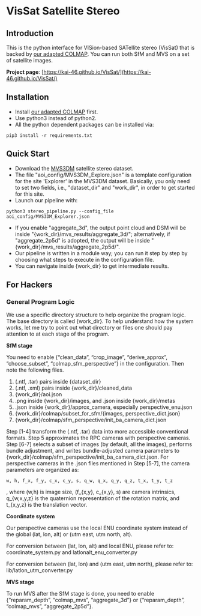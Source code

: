 # VisSat Satellite Stereo

## Introduction
This is the python interface for VISion-based SATellite stereo (VisSat) that is backed by [our adapted COLMAP](https://github.com/Kai-46/ColmapForSatelliteStereo.git). You can run both SfM and MVS on a set of satellite images.

**Project page**: [https://kai-46.github.io/VisSat/](https://kai-46.github.io/VisSat/)

## Installation
* Install [our adapted COLMAP](https://github.com/Kai-46/ColmapForSatelliteStereo.git) first.
* Use python3 instead of python2.
* All the python dependent packages can be installed via:

```{r, engine='bash', count_lines}
pip3 install -r requirements.txt
```

## Quick Start
* Download the [MVS3DM](https://spacenetchallenge.github.io/datasets/mvs_summary.html) satellite stereo dataset.
* The file "aoi_config/MVS3DM_Explore.json" is a template configuration for the site 'Explorer' in the MVS3DM dataset. Basically, you only need to set two fields, i.e., "dataset_dir" and "work_dir", in order to get started for this site.
* Launch our pipeline with:
```{r, engine='bash', count_lines}
python3 stereo_pipeline.py --config_file aoi_config/MVS3DM_Explorer.json
```
* If you enable "aggregate_3d", the output point cloud and DSM will be inside "{work_dir}/mvs_results/aggregate_3d/"; alternatively, if "aggregate_2p5d" is adopted, the output will be inside "{work_dir}/mvs_results/aggregate_2p5d/".
* Our pipeline is written in a module way; you can run it step by step by choosing what steps to execute in the configuration file. 
* You can navigate inside {work_dir} to get intermediate results.

## For Hackers
### General Program Logic
We use a specific directory structure to help organize the program logic. The base directory is called {work_dir}. To help understand how the system works, let me try to point out what directory or files one should pay attention to at each stage of the program. 

**SfM stage**

You need to enable {“clean_data”, “crop_image”, “derive_approx”, “choose_subset”, “colmap_sfm_perspective”} in the configuration. Then note the following files. 

1. (.ntf, .tar) pairs inside {dataset_dir}
2. (.ntf, .xml) pairs inside {work_dir}/cleaned_data
3. {work_dir}/aoi.json
4. .png inside {work_dir}/images, and .json inside {work_dir}/metas
5. .json inside {work_dir}/approx_camera, especially perspective_enu.json
6. {work_dir}/colmap/subset_for_sfm/{images, perspective_dict.json}
7. {work_dir}/colmap/sfm_perspective/init_ba_camera_dict.json

Step [1-4] transform the (.ntf, .tar) data into more accessible conventional formats. Step 5 approximates the RPC cameras with perspective cameras. Step [6-7] selects a subset of images (by default, all the images), performs bundle adjustment, and writes bundle-adjusted camera parameters to {work_dir}/colmap/sfm_perspective/init_ba_camera_dict.json. 
For perspective cameras in the .json files mentioned in Step [5-7], the camera parameters are organized as:
```{r, engine='bash'}
w, h, f_x, f_y, c_x, c_y, s, q_w, q_x, q_y, q_z, t_x, t_y, t_z
```
, where (w,h) is image size, (f_{x,y}, c_{x,y}, s) are camera intrinsics, q_{w,x,y,z} is the quaternion representation of the rotation matrix, and t_{x,y,z} is the translation vector.


**Coordinate system**

Our perspective cameras use the local ENU coordinate system instead of the global (lat, lon, alt) or (utm east, utm north, alt). 

For conversion between (lat, lon, alt) and local ENU, please refer to: coordinate_system.py and latlonalt_enu_converter.py

For conversion between (lat, lon) and (utm east, utm north), please refer to: lib/latlon_utm_converter.py


**MVS stage**

To run MVS after the SfM stage is done, you need to enable {“reparam_depth”, “colmap_mvs”, “aggregate_3d”} or {“reparam_depth”, “colmap_mvs”, “aggregate_2p5d”}.


